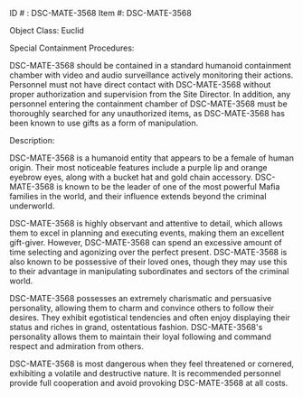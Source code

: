 ID # : DSC-MATE-3568
Item #: DSC-MATE-3568

Object Class: Euclid

Special Containment Procedures:

DSC-MATE-3568 should be contained in a standard humanoid containment chamber with video and audio surveillance actively monitoring their actions. Personnel must not have direct contact with DSC-MATE-3568 without proper authorization and supervision from the Site Director. In addition, any personnel entering the containment chamber of DSC-MATE-3568 must be thoroughly searched for any unauthorized items, as DSC-MATE-3568 has been known to use gifts as a form of manipulation.

Description:

DSC-MATE-3568 is a humanoid entity that appears to be a female of human origin. Their most noticeable features include a purple lip and orange eyebrow eyes, along with a bucket hat and gold chain accessory. DSC-MATE-3568 is known to be the leader of one of the most powerful Mafia families in the world, and their influence extends beyond the criminal underworld.

DSC-MATE-3568 is highly observant and attentive to detail, which allows them to excel in planning and executing events, making them an excellent gift-giver. However, DSC-MATE-3568 can spend an excessive amount of time selecting and agonizing over the perfect present. DSC-MATE-3568 is also known to be possessive of their loved ones, though they may use this to their advantage in manipulating subordinates and sectors of the criminal world.

DSC-MATE-3568 possesses an extremely charismatic and persuasive personality, allowing them to charm and convince others to follow their desires. They exhibit egotistical tendencies and often enjoy displaying their status and riches in grand, ostentatious fashion. DSC-MATE-3568's personality allows them to maintain their loyal following and command respect and admiration from others.

DSC-MATE-3568 is most dangerous when they feel threatened or cornered, exhibiting a volatile and destructive nature. It is recommended personnel provide full cooperation and avoid provoking DSC-MATE-3568 at all costs.